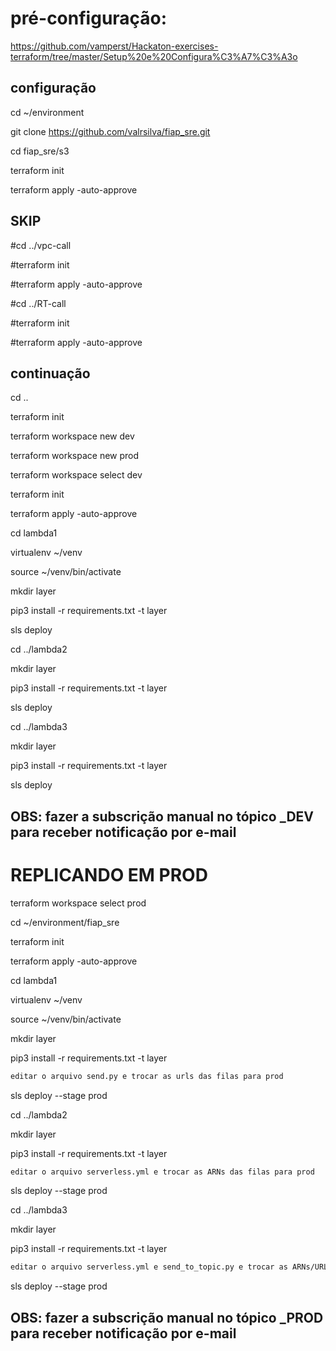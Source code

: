 # pré-configuração:

https://github.com/vamperst/Hackaton-exercises-terraform/tree/master/Setup%20e%20Configura%C3%A7%C3%A3o

## configuração

cd ~/environment

git clone https://github.com/valrsilva/fiap_sre.git

cd fiap_sre/s3

terraform init

terraform apply -auto-approve

## SKIP

#cd ../vpc-call

#terraform init

#terraform apply -auto-approve

#cd ../RT-call

#terraform init

#terraform apply -auto-approve

## continuação

cd ..

terraform init

terraform workspace new dev

terraform workspace new prod

terraform workspace select dev

terraform init

terraform apply -auto-approve

cd lambda1

virtualenv ~/venv

source ~/venv/bin/activate

mkdir layer

pip3 install -r requirements.txt -t layer

sls deploy

cd ../lambda2

mkdir layer

pip3 install -r requirements.txt -t layer

sls deploy

cd ../lambda3

mkdir layer

pip3 install -r requirements.txt -t layer

sls deploy

## OBS: fazer a subscrição manual no tópico _DEV para receber notificação por e-mail


# REPLICANDO EM PROD

terraform workspace select prod

cd ~/environment/fiap_sre

terraform init

terraform apply -auto-approve

cd lambda1

virtualenv ~/venv

source ~/venv/bin/activate

mkdir layer

pip3 install -r requirements.txt -t layer

```bash
editar o arquivo send.py e trocar as urls das filas para prod
```

sls deploy --stage prod

cd ../lambda2

mkdir layer

pip3 install -r requirements.txt -t layer

```bash
editar o arquivo serverless.yml e trocar as ARNs das filas para prod
```

sls deploy --stage prod

cd ../lambda3

mkdir layer

pip3 install -r requirements.txt -t layer

```bash
editar o arquivo serverless.yml e send_to_topic.py e trocar as ARNs/URLs das filas para prod
```

sls deploy --stage prod

## OBS: fazer a subscrição manual no tópico _PROD para receber notificação por e-mail
